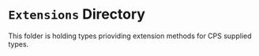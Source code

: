 ﻿# `Extensions` Directory
This folder is holding types prioviding extension methods for CPS supplied types.